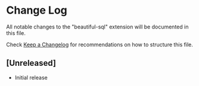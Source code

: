 # Change Log

All notable changes to the "beautiful-sql" extension will be documented in this file.

Check [Keep a Changelog](http://keepachangelog.com/) for recommendations on how to structure this file.

## [Unreleased]

- Initial release